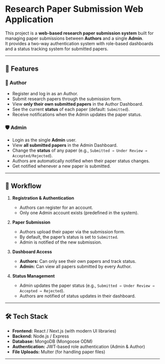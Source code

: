 # Research Paper Submission Web Application

This project is a **web-based research paper submission system** built for managing paper submissions between **Authors** and a single **Admin**.  
It provides a two-way authentication system with role-based dashboards and a status tracking system for submitted papers.

---

## 🚀 Features

### 👤 Author

- Register and log in as an Author.
- Submit research papers through the submission form.
- View **only their own submitted papers** in the Author Dashboard.
- See the current **status** of each paper (default: `Submitted`).
- Receive notifications when the Admin updates the paper status.

### 🛡️ Admin

- Login as the single **Admin** user.
- View **all submitted papers** in the Admin Dashboard.
- Change the **status** of any paper (e.g., `Submitted → Under Review → Accepted/Rejected`).
- Authors are automatically notified when their paper status changes.
- Get notified whenever a new paper is submitted.

---

## 📌 Workflow

1. **Registration & Authentication**

   - Authors can register for an account.
   - Only one Admin account exists (predefined in the system).

2. **Paper Submission**

   - Authors upload their paper via the submission form.
   - By default, the paper’s status is set to `Submitted`.
   - Admin is notified of the new submission.

3. **Dashboard Access**

   - **Authors:** Can only see their own papers and track status.
   - **Admin:** Can view all papers submitted by every Author.

4. **Status Management**
   - Admin updates the paper status (e.g., `Submitted → Under Review → Accepted → Rejected`).
   - Authors are notified of status updates in their dashboard.

---

## 🛠️ Tech Stack

- **Frontend:** React / Next.js (with modern UI libraries)
- **Backend:** Node.js / Express
- **Database:** MongoDB (Mongoose ODM)
- **Authentication:** JWT-based role authentication (Admin & Author)
- **File Uploads:** Multer (for handling paper files)

---
